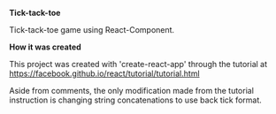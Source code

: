 <b> Tick-tack-toe </b>

Tick-tack-toe game using React-Component.

<b> How it was created </b>

This project was created with 'create-react-app' through the tutorial at https://facebook.github.io/react/tutorial/tutorial.html

Aside from comments, the only modification made from the tutorial instruction is
changing string concatenations to use back tick format.
